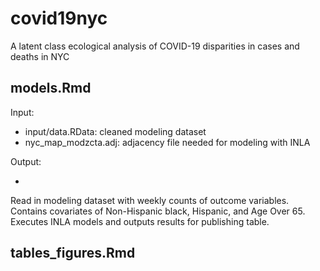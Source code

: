 # covid19nyc
A latent class ecological analysis of COVID-19 disparities in cases and deaths in NYC

## models.Rmd

Input: 

  - input/data.RData: cleaned modeling dataset
  - nyc_map_modzcta.adj: adjacency file needed for modeling with INLA

Output: 

  - 
Read in modeling dataset with weekly counts of outcome variables. Contains covariates of Non-Hispanic black, Hispanic, and Age Over 65. Executes INLA models and outputs results for publishing table. 



## tables_figures.Rmd

